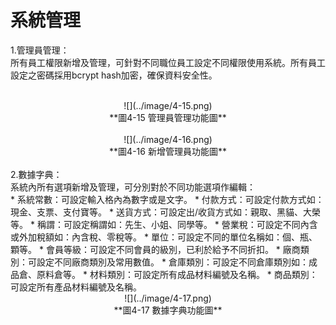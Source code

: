 # 系統管理
1.管理員管理：
<br>
所有員工權限新增及管理，可針對不同職位員工設定不同權限使用系統。所有員工設定之密碼採用bcrypt hash加密，確保資料安全性。

<br>
<center>
![](../image/4-15.png)
<br>
**圖4-15  管理員管理功能圖**
<br>
<br>
![](../image/4-16.png)
<br>
**圖4-16  新增管理員功能圖**
</center>
<br>
2.數據字典：
<br>
系統內所有選項新增及管理，可分別對於不同功能選項作編輯：
<br>
* 系統常數：可設定輸入格內為數字或是文字。
* 付款方式：可設定付款方式如：現金、支票、支付寶等。
* 送貨方式：可設定出/收貨方式如：親取、黑貓、大榮等。
* 稱謂：可設定稱謂如：先生、小姐、同學等。
* 營業稅：可設定不同內含或外加稅額如：內含稅、零稅等。
* 單位：可設定不同的單位名稱如：個、瓶、顆等。
* 會員等級：可設定不同會員的級別，已利於給予不同折扣。
* 廠商類別：可設定不同廠商類別及常用數值。
* 倉庫類別：可設定不同倉庫類別如：成品倉、原料倉等。
* 材料類別：可設定所有成品材料編號及名稱。
* 商品類別：可設定所有產品材料編號及名稱。


<center>
![](../image/4-17.png)
<br>
**圖4-17  數據字典功能圖**

